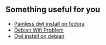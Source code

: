 ## Something useful for you
* [Painless dwl install on fedora](https://gist.github.com/mohitdudi/47cc28dbb2d096e40b5434ab6cc6d27c)
* [Debian Wifi Problem](https://gist.github.com/mohitdudi/1f7d8e613e36fa2a438e293b5c84c9ba)
* [Dwl install on debian](https://gist.github.com/mohitdudi/80797e7e0255b243c7cf023eafe3cf9a)

